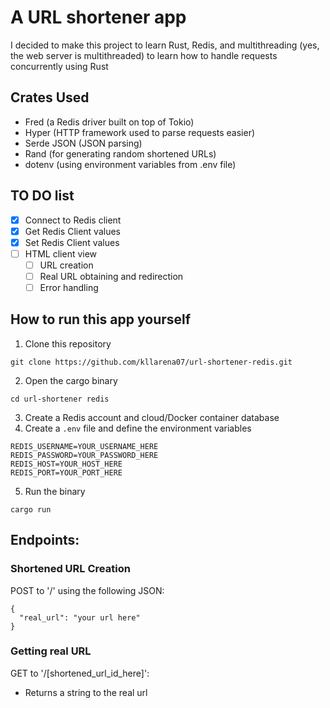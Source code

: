 # A URL shortener app

I decided to make this project to learn Rust, Redis, and multithreading (yes, the web server is multithreaded) to learn how to handle requests concurrently using Rust

## Crates Used

- Fred (a Redis driver built on top of Tokio)
- Hyper (HTTP framework used to parse requests easier)
- Serde JSON (JSON parsing)
- Rand (for generating random shortened URLs)
- dotenv (using environment variables from .env file)

## TO DO list
- [x] Connect to Redis client
- [x] Get Redis Client values
- [x] Set Redis Client values
- [ ] HTML client view
  - [ ] URL creation
  - [ ] Real URL obtaining and redirection
  - [ ] Error handling

## How to run this app yourself
1. Clone this repository
```
git clone https://github.com/kllarena07/url-shortener-redis.git
```
2. Open the cargo binary
```
cd url-shortener redis
```
3. Create a Redis account and cloud/Docker container database
4. Create a `.env` file and define the environment variables
```
REDIS_USERNAME=YOUR_USERNAME_HERE
REDIS_PASSWORD=YOUR_PASSWORD_HERE
REDIS_HOST=YOUR_HOST_HERE
REDIS_PORT=YOUR_PORT_HERE
```
5. Run the binary
```
cargo run
```

## Endpoints:
### Shortened URL Creation

POST to '/' using the following JSON:
```
{
  "real_url": "your url here"
}
```

### Getting real URL
GET to '/[shortened_url_id_here]':
- Returns a string to the real url